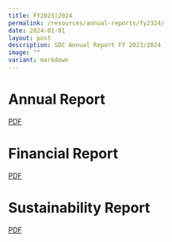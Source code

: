 ```yaml
---
title: FY2023|2024
permalink: /resources/annual-reports/fy2324/
date: 2024-01-01
layout: post
description: SDC Annual Report FY 2023/2024
image: ""
variant: markdown
---
```

# **Annual Report**
[PDF](/files/resources/annual-reports/sdc_annual_report_fy2023_2024_updated.pdf)

# **Financial Report**
[PDF](/files/resources/annual-reports/sdc_financial_report_fy2023_2024.pdf)

# **Sustainability Report**
[PDF](/files/resources/annual-reports/sdc_sustainability_report_fy2023_2024.pdf)